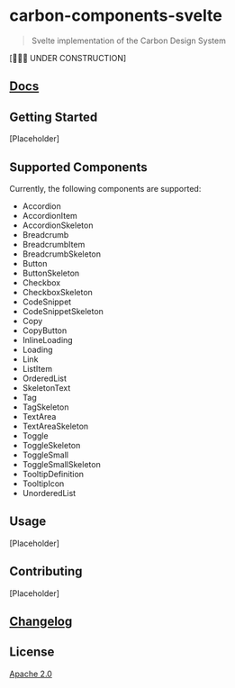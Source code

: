 # carbon-components-svelte

> Svelte implementation of the Carbon Design System

[🚧🚧🚧 UNDER CONSTRUCTION]

## [Docs](https://ibm.github.io/carbon-components-svelte)

## Getting Started

[Placeholder]

## Supported Components

Currently, the following components are supported:

- Accordion
- AccordionItem
- AccordionSkeleton
- Breadcrumb
- BreadcrumbItem
- BreadcrumbSkeleton
- Button
- ButtonSkeleton
- Checkbox
- CheckboxSkeleton
- CodeSnippet
- CodeSnippetSkeleton
- Copy
- CopyButton
- InlineLoading
- Loading
- Link
- ListItem
- OrderedList
- SkeletonText
- Tag
- TagSkeleton
- TextArea
- TextAreaSkeleton
- Toggle
- ToggleSkeleton
- ToggleSmall
- ToggleSmallSkeleton
- TooltipDefinition
- TooltipIcon
- UnorderedList

## Usage

[Placeholder]

## Contributing

[Placeholder]

## [Changelog](CHANGELOG.md)

## License

[Apache 2.0](LICENSE)
